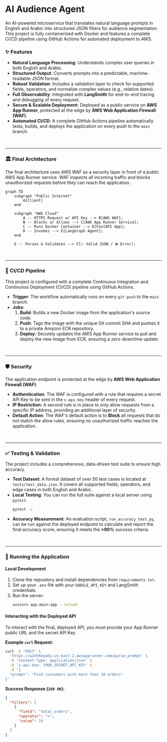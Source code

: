 # AI Audience Agent

An AI-powered microservice that translates natural language prompts in English and Arabic into structured JSON filters for audience segmentation. This project is fully containerized with Docker and features a complete CI/CD pipeline using GitHub Actions for automated deployment to AWS.

### **✨ Features**

  - **Natural Language Processing**: Understands complex user queries in both English and Arabic.
  - **Structured Output**: Converts prompts into a predictable, machine-readable JSON format.
  - **Robust Validation**: Includes a validation layer to check for supported fields, operators, and normalize complex values (e.g., relative dates).
  - **Full Observability**: Integrated with **LangSmith** for end-to-end tracing and debugging of every request.
  - **Secure & Scalable Deployment**: Deployed as a public service on **AWS App Runner**, protected at the edge by **AWS Web Application Firewall (WAF)**.
  - **Automated CI/CD**: A complete GitHub Actions pipeline automatically tests, builds, and deploys the application on every push to the `main` branch.

<br>

-----

### **🏛️ Final Architecture**

The final architecture uses AWS WAF as a security layer in front of a public AWS App Runner service. WAF inspects all incoming traffic and blocks unauthorized requests before they can reach the application.

```mermaid
graph TD
    subgraph "Public Internet"
        A[Client]
    end

    subgraph "AWS Cloud"
        A -- HTTPS Request w/ API Key --> B[AWS WAF];
        B -- Blocks or Allows --> C[AWS App Runner Service];
        C -- Runs Docker Container --> D[FastAPI App];
        D -- Invokes --> E[LangGraph Agent];
    end

    E -- Parses & Validates --> F[✅ Valid JSON / ❌ Error];
```

<br>

-----

### **🚢 CI/CD Pipeline**

This project is configured with a complete Continuous Integration and Continuous Deployment (CI/CD) pipeline using GitHub Actions.

  - **Trigger**: The workflow automatically runs on every `git push` to the `main` branch.
  - **Jobs**:
    1.  **Build**: Builds a new Docker image from the application's source code.
    2.  **Push**: Tags the image with the unique Git commit SHA and pushes it to a private Amazon ECR repository.
    3.  **Deploy**: Securely updates the AWS App Runner service to pull and deploy the new image from ECR, ensuring a zero-downtime update.

<br>

-----

### **🛡️ Security**

The application endpoint is protected at the edge by **AWS Web Application Firewall (WAF)**.

  - **Authentication**: The WAF is configured with a rule that requires a secret API Key to be sent in the `x-api-key` header of every request.
  - **IP Restriction**: A second rule is in place to only allow requests from a specific IP address, providing an additional layer of security.
  - **Default Action**: The WAF's default action is to **Block** all requests that do not match the allow rules, ensuring no unauthorized traffic reaches the application.

<br>

-----

### **✅ Testing & Validation**

The project includes a comprehensive, data-driven test suite to ensure high accuracy.

  - **Test Dataset**: A formal dataset of over 50 test cases is located at `tests/test_data.json`. It covers all supported fields, operators, and edge cases in both English and Arabic.
  - **Local Testing**: You can run the full suite against a local server using `pytest`.
    ```sh
    pytest -v
    ```
  - **Accuracy Measurement**: An evaluation script, `run_accuracy_test.py`, can be run against the deployed endpoint to calculate and report the final accuracy score, ensuring it meets the **\>90%** success criteria.

<br>

-----

### **🚀 Running the Application**

#### **Local Development**

1.  Clone the repository and install dependencies from `requirements.txt`.
2.  Set up your `.env` file with your `GOOGLE_API_KEY` and LangSmith credentials.
3.  Run the server:
    ```sh
    uvicorn app.main:app --reload
    ```

#### **Interacting with the Deployed API**

To interact with the final, deployed API, you must provide your App Runner public URL and the secret API Key.

**Example `curl` Request:**

```sh
curl -X 'POST' \
  'https://w2xhkmywby.us-east-2.awsapprunner.com/parse_prompt' \
  -H 'Content-Type: application/json' \
  -H 'x-api-key: YOUR_SECRET_API_KEY' \
  -d '{
  "prompt": "Find customers with more than 10 orders"
}'
```

**Success Response (`200 OK`):**

```json
{
  "filters": [
    {
      "field": "total_orders",
      "operator": ">",
      "value": 10
    }
  ]
}
```
